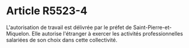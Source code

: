 # Article R5523-4

  
L'autorisation de travail est délivrée par le préfet de Saint-Pierre-et-Miquelon. Elle autorise l'étranger à exercer les activités professionnelles salariées de son choix dans cette collectivité.